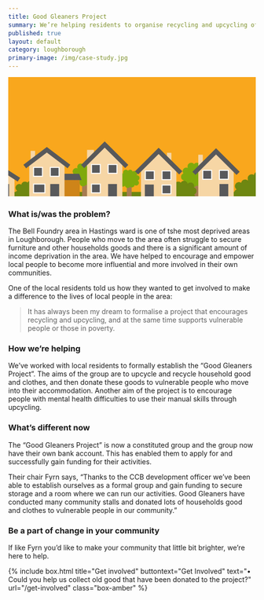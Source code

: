 ```yaml
---
title: Good Gleaners Project 
summary: We’re helping residents to organise recycling and upcycling of old furniture and other household goods that can then be donated to vulnerable people in the area.
published: true
layout: default
category: loughborough
primary-image: /img/case-study.jpg
---
```


![Picture of Houses](/img/case-study.jpg)

### What is/was the problem? 

The Bell Foundry area in Hastings ward is one of tshe most deprived areas in Loughborough. People who move to the area often struggle to secure furniture and other households goods and there is a significant amount of income deprivation in the area. We have helped to encourage and empower local people to become more influential and more involved in their own communities.  

One of the local residents told us how they wanted to get involved to make a difference to the lives of local people in the area:

> It has always been my dream to formalise a project that encourages recycling and upcycling, and at the same time supports vulnerable people or those in poverty. 

### How we’re helping 

We’ve worked with local residents to formally establish the “Good Gleaners Project”.  The aims of the group are to upcycle and recycle household good and clothes, and then donate these goods to vulnerable people who move into their accommodation. 
Another aim of the project is to encourage people with mental health difficulties to use their manual skills through upcycling.

### What’s different now 

The “Good Gleaners Project” is now a constituted group and the group now have their own bank account. This has enabled them to apply for and successfully gain funding for their activities.  

Their chair Fyrn says, “Thanks to the CCB development officer we’ve been able to establish ourselves as a formal group and gain funding to secure storage and a room where we can run our activities.  Good Gleaners have conducted many community stalls and donated lots of households good and clothes to vulnerable people in our community.” 

### Be a part of change in your community

If like Fyrn you’d like to make your community that little bit brighter, we’re here to help. 

{% include box.html title="Get involved" buttontext="Get Involved" text="•	Could you help us collect old good that have been donated to the project?" url="/get-involved" class="box-amber"  %}
 